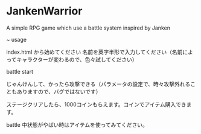 # JankenWarrior
A simple RPG game which use a battle system inspired by Janken

~ usage

index.html  から始めてください
名前を英字半形で入力してください（名前によってキャラクターが変わるので、色々試してください）

battle start

じゃんけんして、かったら攻撃できる（パラメータの設定で、時々攻撃外れることもありますので、バグではないです）

ステージクリアしたら、1000コインもらえます。コインでアイテム購入できます。

battle 中状態がやばい時はアイテムを使ってみてください。
